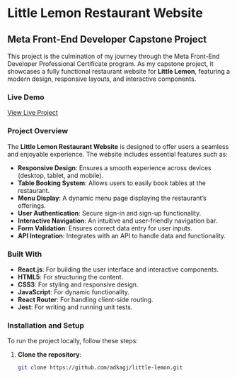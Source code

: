 # Little Lemon Restaurant Website

## Meta Front-End Developer Capstone Project

This project is the culmination of my journey through the Meta Front-End Developer Professional Certificate program. As my capstone project, it showcases a fully functional restaurant website for **Little Lemon**, featuring a modern design, responsive layouts, and interactive components.

### Live Demo

[View Live Project](https://adkagj.github.io/little-lemon/)

### Project Overview

The **Little Lemon Restaurant Website** is designed to offer users a seamless and enjoyable experience. The website includes essential features such as:

- **Responsive Design**: Ensures a smooth experience across devices (desktop, tablet, and mobile).
- **Table Booking System**: Allows users to easily book tables at the restaurant.
- **Menu Display**: A dynamic menu page displaying the restaurant’s offerings.
- **User Authentication**: Secure sign-in and sign-up functionality.
- **Interactive Navigation**: An intuitive and user-friendly navigation bar.
- **Form Validation**: Ensures correct data entry for user inputs.
- **API Integration**: Integrates with an API to handle data and functionality.

### Built With

- **React.js**: For building the user interface and interactive components.
- **HTML5**: For structuring the content.
- **CSS3**: For styling and responsive design.
- **JavaScript**: For dynamic functionality.
- **React Router**: For handling client-side routing.
- **Jest**: For writing and running unit tests.

### Installation and Setup

To run the project locally, follow these steps:

1. **Clone the repository**:
   ```bash
   git clone https://github.com/adkagj/little-lemon.git
   ```
